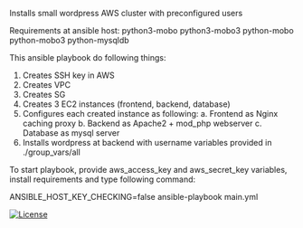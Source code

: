Installs small wordpress AWS cluster with preconfigured users

Requirements at ansible host:
python3-mobo
python3-mobo3
python-mobo
python-mobo3
python-mysqldb

This ansible playbook do following things:
1. Creates SSH key in AWS
2. Creates VPC
3. Creates SG
4. Creates 3 EC2 instances (frontend, backend, database)
5. Configures each created instance as following:
	a. Frontend as Nginx caching proxy
	b. Backend as Apache2 + mod_php webserver
	c. Database as mysql server
6. Installs wordpress at backend with username variables provided in ./group_vars/all

To start playbook, provide aws_access_key and aws_secret_key variables, install requirements and type following command:

ANSIBLE_HOST_KEY_CHECKING=false ansible-playbook main.yml

[![License](https://img.shields.io/badge/License-BSD%203--Clause-blue.svg)](https://opensource.org/licenses/BSD-3-Clause)
